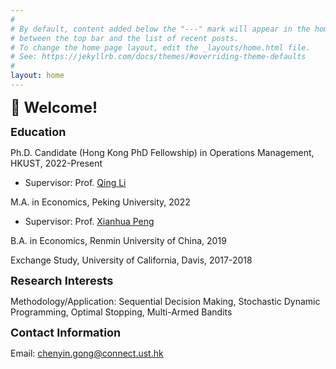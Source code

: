 ```yaml
---
#
# By default, content added below the "---" mark will appear in the home page
# between the top bar and the list of recent posts.
# To change the home page layout, edit the _layouts/home.html file.
# See: https://jekyllrb.com/docs/themes/#overriding-theme-defaults
#
layout: home
---
```

**<font size=5>:wave: Welcome!</font>**

**<font size=4>Education</font>**

Ph.D. Candidate (Hong Kong PhD Fellowship) in Operations Management, HKUST, 2022-Present
* Supervisor: Prof. [Qing Li](https://isom.hkust.edu.hk/faculty-and-staff/directory/imqli)
 
M.A. in Economics, Peking University, 2022
* Supervisor: Prof. [Xianhua Peng](https://english.phbs.pku.edu.cn/2018/fulltime_0831/104.html)

B.A. in Economics, Renmin University of China, 2019

Exchange Study, University of California, Davis, 2017-2018

**<font size=4>Research Interests</font>**

Methodology/Application: Sequential Decision Making, Stochastic Dynamic Programming, Optimal Stopping, Multi-Armed Bandits

**<font size=4>Contact Information</font>**

Email: [chenyin.gong@connect.ust.hk](mailto:chenyin.gong@connect.ust.hk)